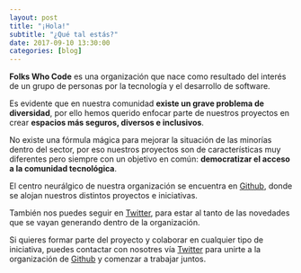 ```yaml
---
layout: post
title: "¡Hola!"
subtitle: "¿Qué tal estás?"
date: 2017-09-10 13:30:00
categories: [blog]
---
```


**Folks Who Code** es una organización que nace como resultado del interés de un grupo de personas por la tecnología y el desarrollo de software.

Es evidente que en nuestra comunidad **existe un grave problema de diversidad**, por ello hemos querido enfocar parte de nuestros proyectos en crear **espacios más seguros, diversos e inclusivos**.

No existe una fórmula mágica para mejorar la situación de las minorías dentro del sector, por eso nuestros proyectos son de características muy diferentes pero siempre con un objetivo en común: **democratizar el acceso a la comunidad tecnológica**.

El centro neurálgico de nuestra organización se encuentra en [Github](https://github.com/folkswhocode), donde se alojan nuestros distintos proyectos e iniciativas.

También nos puedes seguir en [Twitter](https://twitter.com/folkswhocode), para estar al tanto de las novedades que se vayan generando dentro de la organización.

Si quieres formar parte del proyecto y colaborar en cualquier tipo de iniciativa, puedes contactar con nosotres vía [Twitter](https://twitter.com/folkswhocode) para unirte a la organización de [Github](https://github.com/folkswhocode) y comenzar a trabajar juntos.
